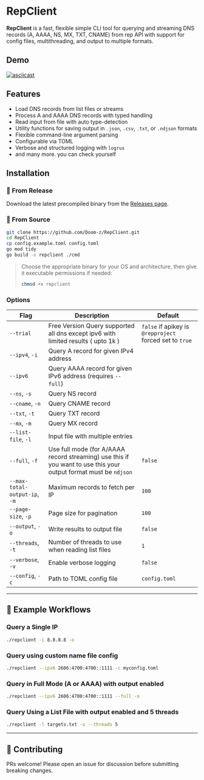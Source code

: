 # RepClient

**RepClient** is a fast, flexible simple CLI tool for querying and streaming DNS records (A, AAAA, NS, MX, TXT, CNAME) from rep API with support for config files, multithreading, and output to multiple formats.

## Demo

[![asciicast](https://asciinema.org/a/MaSyT7OJCYKsFgeS5osoeG533.svg)](https://asciinema.org/a/MaSyT7OJCYKsFgeS5osoeG533)

## Features

- Load DNS records from list files or streams
- Process A and AAAA DNS records with typed handling
- Read input from file with auto type-detection
- Utility functions for saving output in `.json`, `.csv`, `.txt`, or `.ndjson` formats
- Flexible command-line argument parsing
- Configurable via TOML
- Verbose and structured logging with `logrus`
- and many more. you can check yourself

## Installation

### 📁 From Release

Download the latest precompiled binary from the [Releases page](https://github.com/Doom-z/RepClient/releases).


### 🔧 From Source

```bash
git clone https://github.com/Doom-z/RepClient.git
cd RepClient
cp config.example.toml config.toml
go mod tidy
go build -o repclient ./cmd
```



> Choose the appropriate binary for your OS and architecture, then give it executable permissions if needed:
>
> ```bash
> chmod +x repclient
> ```


### Options

| Flag                    | Description                                                  | Default       |
| ----------------------- | ------------------------------------------------------------ | ------------- |
| `--trial`          | Free Version Query supported all dns except ipv6 with limited results ( upto 1k ) | `false` if apikey is `@repproject` forced set to `true`
| `--ipv4`, `-i`          | Query A record for given IPv4 address                        |               |
| `--ipv6`                | Query AAAA record for given IPv6 address (requires `--full`) |               |
| `--ns`, `-s`            | Query NS record                                              |               |
| `--cname`, `-n`         | Query CNAME record                                           |               |
| `--txt`, `-t`           | Query TXT record                                             |               |
| `--mx`, `-m`            | Query MX record                                              |               |
| `--list-file`, `-l`     | Input file with multiple entries                             |               |
| `--full`, `-f`          | Use full mode (for A/AAAA record streaming) use this if you want to use this your output format must be `ndjson`                 | `false`       |
| `--max-total-output-ip`, `-m` | Maximum records to fetch per IP                              | `100`         |
| `--page-size`, `-p`     | Page size for pagination                                     | `100`         |
| `--output`, `-o`        | Write results to output file                                 | `false`       |
| `--threads`, `-t`       | Number of threads to use when reading list files             | `1`           |
| `--verbose`, `-v`       | Enable verbose logging                                       | `false`       |
| `--config`, `-c`        | Path to TOML config file                                     | `config.toml` |


---

## 🧩 Example Workflows

### Query a Single IP

```bash
./repclient -i 8.8.8.8 -o
```

### Query using custom name file config

```bash
./repclient --ipv6 2606:4700:4700::1111 -c myconfig.toml
```

### Query in Full Mode (A or AAAA) with output enabled

```bash
./repclient --ipv6 2606:4700:4700::1111 --full -o
```

### Query Using a List File with output enabled and 5 threads

```bash
./repclient -l targets.txt -o --threads 5
```

---


## 🙌 Contributing
PRs welcome! Please open an issue for discussion before submitting breaking changes.

